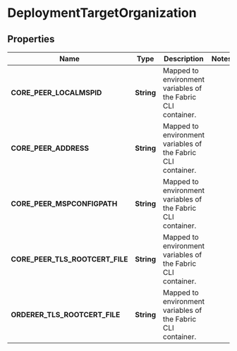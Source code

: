 

# DeploymentTargetOrganization


## Properties

| Name | Type | Description | Notes |
|------------ | ------------- | ------------- | -------------|
|**CORE_PEER_LOCALMSPID** | **String** | Mapped to environment variables of the Fabric CLI container. |  |
|**CORE_PEER_ADDRESS** | **String** | Mapped to environment variables of the Fabric CLI container. |  |
|**CORE_PEER_MSPCONFIGPATH** | **String** | Mapped to environment variables of the Fabric CLI container. |  |
|**CORE_PEER_TLS_ROOTCERT_FILE** | **String** | Mapped to environment variables of the Fabric CLI container. |  |
|**ORDERER_TLS_ROOTCERT_FILE** | **String** | Mapped to environment variables of the Fabric CLI container. |  |



